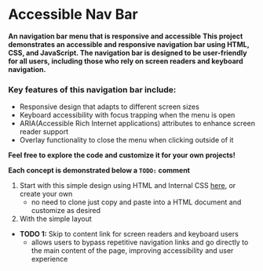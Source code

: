 # Accessible Nav Bar
**An navigation bar menu that is responsive and accessible**
**This project demonstrates an accessible and responsive navigation bar using HTML, CSS, and JavaScript. The navigation bar is designed to be user-friendly for all users, including those who rely on screen readers and keyboard navigation.**

### Key features of this navigation bar include:
- Responsive design that adapts to different screen sizes
- Keyboard accessibility with focus trapping when the menu is open
- ARIA(Accessible Rich Internet applications) attributes to enhance screen reader support
- Overlay functionality to close the menu when clicking outside of it

**Feel free to explore the code and customize it for your own projects!**

**Each concept is demonstrated below a `TODO:` comment**
1. Start with this simple design using HTML and Internal CSS [here](./html/starter.html), or create your own
    - no need to clone just copy and paste into a HTML document and customize as desired
2. With the simple layout


- **TODO 1:** Skip to content link for screen readers and keyboard users
    - allows users to bypass repetitive navigation links and go directly to the main content of the page, improving accessibility and user experience
